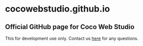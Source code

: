 # cocowebstudio.github.io
## Official GitHub page for Coco Web Studio

This for development use only.
Contact us [here](mailto:contact@coco-web-studio.com) for any questions.
